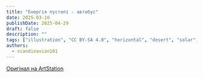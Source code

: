 ```yaml
---
title: "Енергія пустелі - автобус"
date: 2025-03-16
publishDate: 2025-04-29
draft: false
description: ""
tags: ["illustration", "CC BY-SA 4.0", "horizontal", "desert", "solar", "infrastructure", "transport"]
authors:
  - scandinavian101
---
```


[Оригінал на ArtStation](https://www.artstation.com/artwork/0l5BwV)
